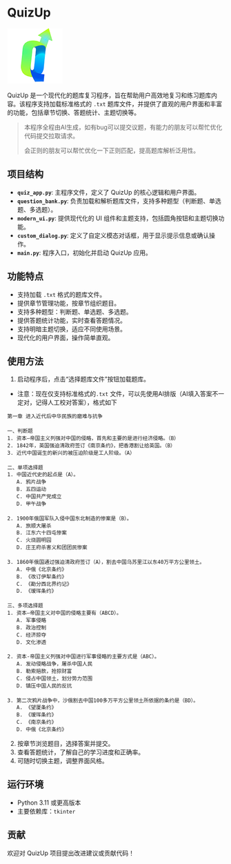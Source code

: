 # QuizUp  

![QuizUp 图标](image/QuizUp_icon.png)  

QuizUp 是一个现代化的题库复习程序，旨在帮助用户高效地复习和练习题库内容。该程序支持加载标准格式的 `.txt` 题库文件，并提供了直观的用户界面和丰富的功能，包括章节切换、答题统计、主题切换等。

> 本程序全程由AI生成，如有bug可以提交议题，有能力的朋友可以帮忙优化代码提交拉取请求。
> 
> 会正则的朋友可以帮忙优化一下正则匹配，提高题库解析泛用性。

## 项目结构

- **`quiz_app.py`**: 主程序文件，定义了 QuizUp 的核心逻辑和用户界面。
- **`question_bank.py`**: 负责加载和解析题库文件，支持多种题型（判断题、单选题、多选题）。
- **`modern_ui.py`**: 提供现代化的 UI 组件和主题支持，包括圆角按钮和主题切换功能。
- **`custom_dialog.py`**: 定义了自定义模态对话框，用于显示提示信息或确认操作。
- **`main.py`**: 程序入口，初始化并启动 QuizUp 应用。

## 功能特点

- 支持加载 `.txt` 格式的题库文件。
- 提供章节管理功能，按章节组织题目。
- 支持多种题型：判断题、单选题、多选题。
- 提供答题统计功能，实时查看答题情况。
- 支持明暗主题切换，适应不同使用场景。
- 现代化的用户界面，操作简单直观。

## 使用方法

1. 启动程序后，点击“选择题库文件”按钮加载题库。

- 注意：现在仅支持标准格式的`.txt` 文件，可以先使用AI排版（AI填入答案不一定对，记得人工校对答案），格式如下

``` txt
第一章 进入近代后中华民族的磨难与抗争

一、判断题
1. 资本—帝国主义列强对中国的侵略，首先和主要的是进行经济侵略。（B）
2. 1842年，英国强迫清政府签订《南京条约》，把香港割让给英国。（B）
3. 近代中国诞生的新兴的被压迫阶级是工人阶级。（A）

二、单项选择题
1. 中国近代史的起点是（A）。
   A. 鸦片战争
   B. 五四运动
   C. 中国共产党成立
   D. 甲午战争

2. 1900年俄国军队入侵中国东北制造的惨案是（B）。
   A. 旅顺大屠杀
   B. 江东六十四屯惨案
   C. 火烧圆明园
   D. 庄王府杀害义和团团民惨案

3. 1860年俄国通过强迫清政府签订（A），割去中国乌苏里江以东40万平方公里领土。
   A. 中俄《北京条约》
   B. 《改订伊犁条约》
   C. 《勘分西北界约记》
   D. 《瑷珲条约》

三、多项选择题
1. 资本—帝国主义对中国的侵略主要有（ABCD）。
   A. 军事侵略
   B. 政治控制
   C. 经济掠夺
   D. 文化渗透

2. 资本-帝国主义列强对中国进行军事侵略的主要方式是（ABC）。
   A. 发动侵略战争，屠杀中国人民
   B. 勒索赔款，抢掠财富
   C. 侵占中国领土，划分势力范围
   D. 镇压中国人民的反抗

3. 第二次鸦片战争中，沙俄割去中国100多万平方公里领土所依据的条约是（BD）。
   A. 《望厦条约》
   B. 《瑷珲条约》
   C. 《南京条约》
   D. 中俄《北京条约》
```

2. 按章节浏览题目，选择答案并提交。
3. 查看答题统计，了解自己的学习进度和正确率。
4. 可随时切换主题，调整界面风格。

## 运行环境

- Python 3.11 或更高版本
- 主要依赖库：`tkinter`

## 贡献

欢迎对 QuizUp 项目提出改进建议或贡献代码！
